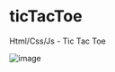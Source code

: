 # ticTacToe
Html/Css/Js - Tic Tac Toe

![image](https://github.com/SuperMoooo/ticTacToe/assets/134961694/f6243cba-1c05-4a9a-81d8-6758e3ffa7cf)

